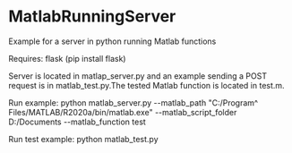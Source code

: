 # MatlabRunningServer
Example for a server in python running Matlab functions


Requires: flask (pip install flask)


Server is located in matlap_server.py and an example sending a POST request is in matlab_test.py.The tested Matlab function is located in test.m.


Run example: python matlab_server.py  --matlab_path "C:/Program^ Files/MATLAB/R2020a/bin/matlab.exe" --matlab_script_folder D:/Documents --matlab_function test


Run test example: python matlab_test.py
